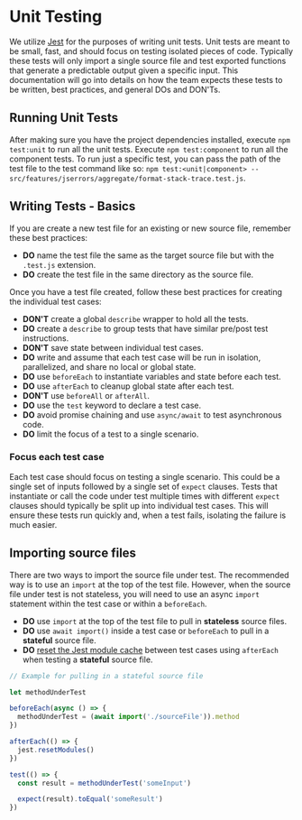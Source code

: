 # Unit Testing

We utilize [Jest](https://jestjs.io/docs/getting-started) for the purposes of writing unit tests. Unit tests are meant to be small, fast, and should focus on testing isolated pieces of code. Typically these tests will only import a single source file and test exported functions that generate a predictable output given a specific input. This documentation will go into details on how the team expects these tests to be written, best practices, and general DOs and DON'Ts.

## Running Unit Tests

After making sure you have the project dependencies installed, execute `npm test:unit` to run all the unit tests. Execute `npm test:component` to run all the component tests. To run just a specific test, you can pass the path of the test file to the test command like so: `npm test:<unit|component> -- src/features/jserrors/aggregate/format-stack-trace.test.js`. 

## Writing Tests - Basics

If you are create a new test file for an existing or new source file, remember these best practices:

- **DO** name the test file the same as the target source file but with the `.test.js` extension.
- **DO** create the test file in the same directory as the source file.

Once you have a test file created, follow these best practices for creating the individual test cases:

- **DON'T** create a global `describe` wrapper to hold all the tests.
- **DO** create a `describe` to group tests that have similar pre/post test instructions.
- **DON'T** save state between individual test cases.
- **DO** write and assume that each test case will be run in isolation, parallelized, and share no local or global state.
- **DO** use `beforeEach` to instantiate variables and state before each test.
- **DO** use `afterEach` to cleanup global state after each test.
- **DON'T** use `beforeAll` or `afterAll`.
- **DO** use the `test` keyword to declare a test case.
- **DO** avoid promise chaining and use `async/await` to test asynchronous code.
- **DO** limit the focus of a test to a single scenario.

### Focus each test case

Each test case should focus on testing a single scenario. This could be a single set of inputs followed by a single set of `expect` clauses. Tests that instantiate or call the code under test multiple times with different `expect` clauses should typically be split up into individual test cases. This will ensure these tests run quickly and, when a test fails, isolating the failure is much easier.

## Importing source files

There are two ways to import the source file under test. The recommended way is to use an `import` at the top of the test file. However, when the source file under test is not stateless, you will need to use an async `import` statement within the test case or within a `beforeEach`.

- **DO** use `import` at the top of the test file to pull in **stateless** source files.
- **DO** use `await import()` inside a test case or `beforeEach` to pull in a **stateful** source file.
- **DO** [reset the Jest module cache](https://jestjs.io/docs/jest-object#jestresetmodules) between test cases using `afterEach` when testing a **stateful** source file.

```js
// Example for pulling in a stateful source file

let methodUnderTest

beforeEach(async () => {
  methodUnderTest = (await import('./sourceFile')).method
})

afterEach(() => {
  jest.resetModules()
})

test(() => {
  const result = methodUnderTest('someInput')

  expect(result).toEqual('someResult')
})
```

